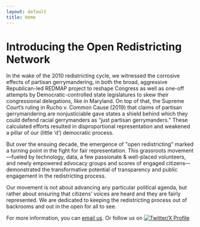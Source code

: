 ```yaml
---
layout: default
title: Home
---
```


<h1 class="page-title">Introducing the Open Redistricting Network</h1>

In the wake of the 2010 redistricting cycle, we witnessed the corrosive effects of partisan gerrymandering, in both the broad, aggressive Republican-led REDMAP project to reshape Congress as well as one-off attempts by Democratic-controlled state legislatures to skew their congressional delegations, like in Maryland. On top of that, the Supreme Court’s ruling in Rucho v. Common Cause (2019) that claims of partisan gerrymandering are nonjusticiable gave states a shield behind which they could defend racial gerrymanders as “just partisan gerrymanders." These calculated efforts resulted in disproportional representation and weakened a pillar of our (little ‘d’) democratic process.

But over the ensuing decade, the emergence of "open redistricting" marked a turning point in the fight for fair representation. This grassroots movement—fueled by technology, data, a few passionate & well-placed volunteers, and newly empowered advocacy groups and scores of engaged citizens—demonstrated the transformative potential of transparency and public engagement in the redistricting process.

Our movement is not about advancing any particular political agenda, but rather about ensuring that citizens’ voices are heard and they are fairly represented. We are dedicated to keeping the redistricting process out of backrooms and out in the open for all to see.

<p>For more information, you can <a href="mailto:&#105;&#110;&#102;&#111;&#64;&#111;&#112;&#101;&#110;&#114;&#101;&#100;&#105;&#115;&#114;&#105;&#99;&#116;&#105;&#110;&#103;&#46;&#110;&#101;&#116;">email us</a>. 
Or follow us on <a href="https://x.com/OpenRedistrict"><img src="/assets/images/x-logo/logo.svg" alt="Twitter/X Profile" class="inline-image"></a>
</p>